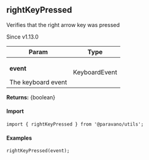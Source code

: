 <h2>rightKeyPressed</h2>
<p>Verifies that the right arrow key was pressed</p>
<p>Since v1.13.0</p>
<table>
      <thead>
      <tr>
        <th>Param</th>
        <th>Type</th></tr>
      </thead>
      <tbody><tr><td><p><b>event</b></p>The keyboard event</td><td>KeyboardEvent</td></tr></tbody>
    </table><p><b>Returns:</b> {boolean}</p>
<h4>Import</h4>

```
import { rightKeyPressed } from '@paravano/utils';
```

  <h4>Examples</h4>




```    
rightKeyPressed(event);
```

    